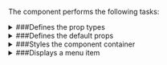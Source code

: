 The component performs the following tasks:

<details>
	<summary>###Defines the prop types

</summary>
* The menu item name

* The menu item ID

* The menu item status

</details>

<details>
	<summary>###Defines the default props

</summary>
</details>

<details>
	<summary>###Styles the component container

</summary>
</details>

<details>
	<summary>###Displays a menu item

</summary>
</details>

